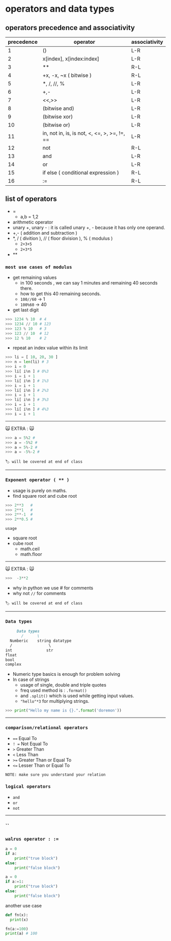 # operators and data types

## operators precedence and associativity

|precedence  |    operator  |associativity  |
|-------|---------|---------|
|1      |     ()    |      L-R   |
|2      |    x[index], x[index:index]     | L-R        |
|3      |   **      | R-L         |
|4      |     +x, -x, ~x     ( bitwise )    | R-L         |
|5      |   *, /, //, %      |      L-R    |
|6      |   +,-      |          L-R|
|7      |    <<,>>     |         L-R |
|8      |      (bitwise and)   |     L-R     |
|9      |      (bitwise xor)   | L-R         |
|10     |      (bitwise or)   |     L-R     |
|11     |    in, not in, is, is not, <, <=, >, >=, !=, ==     |  L-R       |
|12     |  not       |     R-L     |
|13     |     and    |      L-R    |
|14     |       or  |      L-R    |
|15     |   if else ( conditional expression )      |    R-L     |
|16     |   :=      |R-L         |  

## list of operators

- =
  - a,b = 1,2
- arithmetic operator
- unary +, unary - : it is called unary +, - because it has only one operand.
- +,- ( addition and subtraction )
- *, / ( divition ), // ( floor division ), % ( modulus )
  - `2+3+5`
  - `2+3*5`
- **

### `most use cases of modulus`

- get remaining values
  - in 100 seconds , we can say 1 minutes and remaining  40 seconds there.
  - how to get this 40 remaining seconds.
  - `100//60` -> 1
  - `100%60`  -> 40
- get last digit

```python
>>> 1234 % 10  # 4
>>> 1234 // 10 # 123
>>> 123 % 10   # 3
>>> 123 // 10  # 12
>>> 12 % 10    # 2
```

- repeat an index value within its limit

```python
>>> li = [ 10, 20, 30 ]
>>> n = len(li) # 3
>>> i = 0
>>> li[ i%n ] # 0%3
>>> i = i + 1
>>> li[ i%n ] # 1%3
>>> i = i + 1
>>> li[ i%n ] # 2%3
>>> i = i + 1
>>> li[ i%n ] # 3%3
>>> i = i + 1
>>> li[ i%n ] # 4%3
>>> i = i + 1
```

---
🙀 EXTRA : 🙀

```python
>>> a = 5%2 # 
>>> a = -5%2 # 
>>> a = 5%-2 # 
>>> a = -5%-2 # 
```

`🏷️ will be covered at end of class`

---

### `Exponent operator ( ** )`

- usage is purely on maths.
- find square root and cube root

```python
>>> 2**3   #
>>> 2**1   #
>>> 2**-1  #
>>> 2**0.5 # 
```

`usage`

- square root
- cube root
  - math.ceil
  - math.floor

---
🙀 EXTRA : 🙀

```python
>>>  -3**2
```

- why in python we use # for comments
- why not `//` for comments

`🏷️ will be covered at end of class`

---

### `Data types`

```md
     Data types
       /      \
  Numberic    string datatype
  /                \
int               str
float
bool
complex     
```

- Numeric type basics is enough for problem solving
- In case of strings
  - usage of single, double and triple quotes
  - freq used method is : `.format()`
  - and `.split()` which is used while getting input values.
  - `"hello"*3` for multiplying strings.

```python
>>> print("Hello my name is {}.".format('doremon'))
```

---

### `comparison/relational operators`

- `==` Equal To
- `! =` Not Equal To
- `>` Greater Than
- `<` Less Than
- `>=` Greater Than or Equal To
- `<=`  Lesser Than or Equal To

`NOTE: make sure you understand your relation`

### `logical operators`

- `and`
- `or`
- `not`

---

### ``

### `walrus operator : :=`

```python
a = 0
if a:
    print("true block")
else:
    print("false block")
```

```python
a = 0
if a:=1:
    print("true block")
else:
    print("false block")
```

another use case

```python
def fn(x):
  print(x)

fn(a:=100)
print(a) # 100
```
